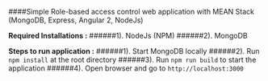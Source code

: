 ####Simple Role-based access control web application with MEAN Stack (MongoDB, Express, Angular 2, NodeJs)

**Required Installations :**
######1). NodeJs (NPM)
######2). MongoDB

**Steps to run application :**
######1). Start MongoDB locally
######2). Run `npm install` at the root directory
######3). Run `npm run build` to start the application
######4). Open browser and go to `http://localhost:3000`
